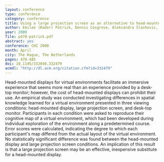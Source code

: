 ```yaml
---
layout: conference
type: conference
category: conference
title: Using a large projection screen as an alternative to head-mounted displays for virtual environments
author: Emilee (Rader) Patrick, Dennis Cosgrove, Aleksandra Slavkovic, Jennifer Ann Rode, Thom Verratti, Greg Chiselko
year: 2000
file: p478-patrick.pdf
abstract: yes
conference: CHI 2000
month: April
city: The Hague, The Netherlands
pages: 478-485
doi: 10.1145/332040.332479
acmdl: "http://dl.acm.org/citation.cfm?id=332479"
---
```


Head-mounted displays for virtual environments facilitate
an immersive experience that seems more real than an
experience provided by a desk-top monitor; however,
the cost of head-mounted displays can prohibit their use.
An empirical study was conducted investigating differences
in spatial knowledge learned for a virtual environment
presented in three viewing conditions: head-mounted
display, large projection screen, and desk-top monitor.
Participants in each condition were asked to reproduce their
cognitive map of a virtual environment, which had been
developed during individual exploration of the
environment along a predetermined course. Error scores
were calculated, indicating the degree to which each
participant's map differed from the actual layout of the
virtual environment. No statistically significant difference
was found between the head-mounted display and large
projection screen conditions. An implication of this result is
that a large projection screen may be an effective,
inexpensive substitute for a head-mounted display. 